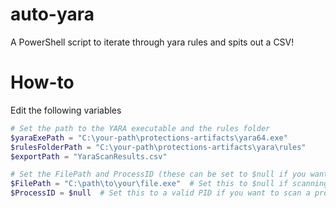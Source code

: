 # auto-yara
A PowerShell script to iterate through yara rules and spits out a CSV!

# How-to
Edit the following variables <br>
```powershell
# Set the path to the YARA executable and the rules folder
$yaraExePath = "C:\your-path\protections-artifacts\yara64.exe"
$rulesFolderPath = "C:\your-path\protections-artifacts\yara\rules"
$exportPath = "YaraScanResults.csv"

# Set the FilePath and ProcessID (these can be set to $null if you want to skip them)
$FilePath = "C:\path\to\your\file.exe"  # Set this to $null if scanning a ProcessID
$ProcessID = $null  # Set this to a valid PID if you want to scan a process, or $null to scan a file
```
